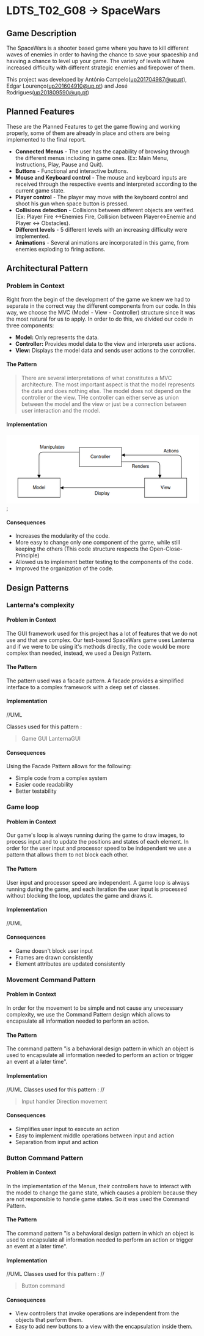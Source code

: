 # LDTS_T02_G08 -> SpaceWars

## Game Description

The SpaceWars is a shooter based game where you have to kill different waves of enemies in order to having the chance to save your spaceship and havving a chance to level up your game.
The variety of levels will have increased difficulty with different strategic enemies and firepower of them.

This project was developed by António Campelo(up201704987@up.pt), Edgar Lourenço(up201604910@up.pt) and José Rodrigues(up201809590@up.pt)

## Planned Features

These are the Planned Features to get the game flowing and working properly, some of them are already in place and others are being implemented to the final report.

- **Connected Menus** - The user has the capability of browsing through the different menus including in game ones. (Ex: Main Menu, Instructions, Play, Pause and Quit).
- **Buttons** - Functional and interactive buttons.
- **Mouse and Keyboard control** - The mouse and keyboard inputs are received through the respective events and interpreted according to the current game state.
- **Player control** - The player may move with the keyboard control and shoot his gun when space button is pressed.
- **Collisions detection** - Collisions between different objects are verified. (Ex: Player Fire <->Enemies Fire, Collision between Player<->Enemie and Player <-> Obstacles).
- **Different levels** - 5 different levels with an increasing difficulty were implemented.
- **Animations** - Several animations are incorporated in this game, from enemies exploding to firing actions.

## Architectural Pattern

### Problem in Context

Right from the begin of the development of the game we knew we had to separate in the correct way the different components from our code. In this way, we choose the MVC (Model - View - Controller) structure since it was the most natural for us to apply. In order to do this, we divided our code in three components:

- **Model:** Only represents the data.
- **Controller:** Provides model data to the view and interprets user actions.
- **View:** Displays the model data and sends user actions to the controller.

#### The Pattern

> There are several interpretations of what constitutes a MVC architecture. The most important aspect is that the model represents the data and does nothing else. The model does not depend on the controller or the view. THe controller can either serve as union between the model and the view or just be a connection between user interaction and the model.

#### Implementation

![UML MVC](uml/ModelViewController.png);

#### Consequences

- Increases the modularity of the code.
- More easy to change only one component of the game, while still keeping the others (This code structure respects the Open-Close-Principle)
- Allowed us to implement better testing to the components of the code.
- Improved the organization of the code.

## Design Patterns

### Lanterna's complexity

#### Problem in Context

The GUI framework used for this project has a lot of features that we do not use and that are complex. Our text-based SpaceWars game uses Lanterna and if we were to be using it's methods directly, the code would be more complex than needed, instead, we used a Design Pattern.

#### The Pattern

The pattern used was a facade pattern. A facade provides a simplified interface to a complex framework with a deep set of classes.

#### Implementation

//UML

Classes used for this pattern :
>Game
>GUI
>LanternaGUI

#### Consequences

Using the Facade Pattern allows for the following:

- Simple code from a complex system
- Easier code readability
- Better testability

### Game loop

#### Problem in Context

Our game's loop is always running during the game to draw images, to process input and to update the positions and states of each element. In order for the user input and processor speed to be independent we use a pattern that allows them to not block each other.

#### The Pattern

User input and processor speed are independent.
A game loop is always running during the game, and each iteration the user input is processed without blocking the loop, updates the game and draws it.

#### Implementation

//UML

#### Consequences

- Game doesn't block user input
- Frames are drawn consistently
- Element attributes are updated consistently

### Movement Command Pattern

#### Problem in Context

In order for the movement to be simple and not cause any unecessary complexity, we use the Command Pattern design which allows to encapsulate all information needed to perform an action.

#### The Pattern

The command pattern "is a behavioral design pattern in which an object is used to encapsulate all information needed to perform an action or trigger an event at a later time".

#### Implementation 
	
//UML
Classes used for this pattern :
//

> Input handler
> Direction movement

#### Consequences

- Simplifies user input to execute an action
- Easy to implement middle operations between input and action
- Separation from input and action

### Button Command Pattern

#### Problem in Context

In the implementation of the Menus, their controllers have to interact with the model to change the game state, which causes a problem because they are not responsible to handle game states. So it was used the Command Pattern.

#### The Pattern

The command pattern "is a behavioral design pattern in which an object is used to encapsulate all information needed to perform an action or trigger an event at a later time".

#### Implementation 

//UML
Classes used for this pattern :
//

>Button command

#### Consequences

- View controllers that invoke operations are independent from the objects that perform them.
- Easy to add new buttons to a view with the encapsulation inside them.